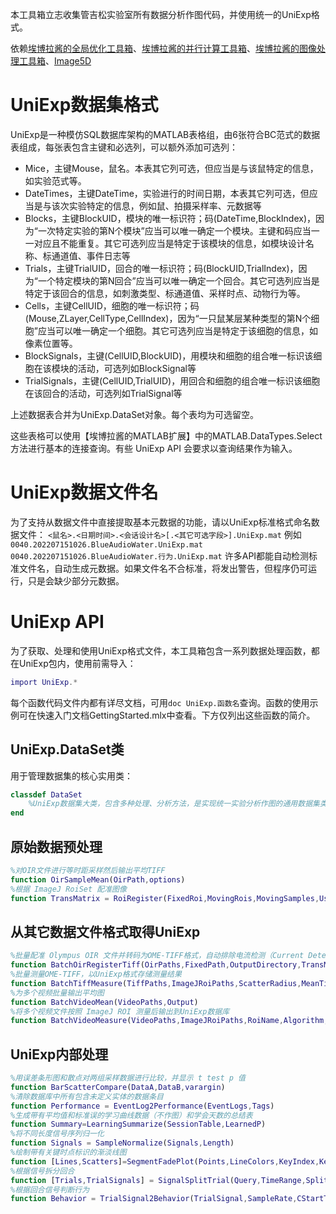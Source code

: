 本工具箱立志收集管吉松实验室所有数据分析作图代码，并使用统一的UniExp格式。

依赖[埃博拉酱的全局优化工具箱](https://ww2.mathworks.cn/matlabcentral/fileexchange/101368-plot-color-allocate-optimization)、[埃博拉酱的并行计算工具箱](https://ww2.mathworks.cn/matlabcentral/fileexchange/99194-parallel-computing)、[埃博拉酱的图像处理工具箱](https://ww2.mathworks.cn/matlabcentral/fileexchange/117015-image-processing-toolbox)、[Image5D](https://ww2.mathworks.cn/matlabcentral/fileexchange/114435-image5d-oir-tiff)

# UniExp数据集格式 
UniExp是一种模仿SQL数据库架构的MATLAB表格组，由6张符合BC范式的数据表组成，每张表包含主键和必选列，可以额外添加可选列：
- Mice，主键Mouse，鼠名。本表其它列可选，但应当是与该鼠特定的信息，如实验范式等。
- DateTimes，主键DateTime，实验进行的时间日期，本表其它列可选，但应当是与该次实验特定的信息，例如鼠、拍摄采样率、元数据等
- Blocks，主键BlockUID，模块的唯一标识符；码(DateTime,BlockIndex)，因为“一次特定实验的第N个模块”应当可以唯一确定一个模块。主键和码应当一一对应且不能重复。其它可选列应当是特定于该模块的信息，如模块设计名称、标通道值、事件日志等
- Trials，主键TrialUID，回合的唯一标识符；码(BlockUID,TrialIndex)，因为“一个特定模块的第N回合”应当可以唯一确定一个回合。其它可选列应当是特定于该回合的信息，如刺激类型、标通道值、采样时点、动物行为等。
- Cells，主键CellUID，细胞的唯一标识符；码(Mouse,ZLayer,CellType,CellIndex)，因为“一只鼠某层某种类型的第N个细胞”应当可以唯一确定一个细胞。其它可选列应当是特定于该细胞的信息，如像素位置等。
- BlockSignals，主键(CellUID,BlockUID)，用模块和细胞的组合唯一标识该细胞在该模块的活动，可选列如BlockSignal等
- TrialSignals，主键(CellUID,TrialUID)，用回合和细胞的组合唯一标识该细胞在该回合的活动，可选列如TrialSignal等

上述数据表合并为UniExp.DataSet对象。每个表均为可选留空。

这些表格可以使用【埃博拉酱的MATLAB扩展】中的MATLAB.DataTypes.Select方法进行基本的连接查询。有些 UniExp API 会要求以查询结果作为输入。
# UniExp数据文件名
为了支持从数据文件中直接提取基本元数据的功能，请以UniExp标准格式命名数据文件：
`<鼠名>.<日期时间>.<会话设计名>[.<其它可选字段>].UniExp.mat`
例如
`0040.202207151026.BlueAudioWater.UniExp.mat`
`0040.202207151026.BlueAudioWater.行为.UniExp.mat`
许多API都能自动检测标准文件名，自动生成元数据。如果文件名不合标准，将发出警告，但程序仍可运行，只是会缺少部分元数据。
# UniExp API
为了获取、处理和使用UniExp格式文件，本工具箱包含一系列数据处理函数，都在UniExp包内，使用前需导入：
```MATLAB
import UniExp.*
```
每个函数代码文件内都有详尽文档，可用`doc UniExp.函数名`查询。函数的使用示例可在快速入门文档GettingStarted.mlx中查看。下方仅列出这些函数的简介。
## UniExp.DataSet类
用于管理数据集的核心实用类：
```MATLAB
classdef DataSet
	%UniExp数据集大类，包含多种处理、分析方法，是实现统一实验分析作图的通用数据集类型。
end
```
## 原始数据预处理
```MATLAB
%对OIR文件进行等时距采样然后输出平均TIFF
function OirSampleMean(OirPath,options)
%根据 ImageJ RoiSet 配准图像
function TransMatrix = RoiRegister(FixedRoi,MovingRois,MovingSamples,UseAffine)
```
## 从其它数据文件格式取得UniExp
```MATLAB
%批量配准 Olympus OIR 文件并转码为OME-TIFF格式，自动排除电流检测（Current Detector, CD）通道
function BatchOirRegisterTiff(OirPaths,FixedPath,OutputDirectory,TransMatrix,options)
%批量测量OME-TIFF，以UniExp格式存储测量结果
function BatchTiffMeasure(TiffPaths,ImageJRoiPaths,ScatterRadius,MeanTiff,options)
%为多个视频批量输出平均图
function BatchVideoMean(VideoPaths,Output)
%将多个视频文件按照 ImageJ ROI 测量后输出到UniExp数据库
function BatchVideoMeasure(VideoPaths,ImageJRoiPaths,RoiName,Algorithm,options)
```
## UniExp内部处理
```MATLAB
%用误差条形图和散点对两组采样数据进行比较，并显示 t test p 值
function BarScatterCompare(DataA,DataB,varargin)
%清除数据库中所有包含未定义实体的数据条目
function Performance = EventLog2Performance(EventLogs,Tags)
%生成带有平均值和标准误的学习曲线数据（不作图）和学会天数的总结表
function Summary=LearningSummarize(SessionTable,LearnedP)
%将不同长度信号序列归一化
function Signals = SampleNormalize(Signals,Length)
%绘制带有关键时点标识的渐淡线图
function [Lines,Scatters]=SegmentFadePlot(Points,LineColors,KeyIndex,KeyMarkers,options)
%根据信号拆分回合
function [Trials,TrialSignals] = SignalSplitTrial(Query,TimeRange,SplitType,StdCutoff)
%根据回合信号判断行为
function Behavior = TrialSignal2Behavior(TrialSignal,SampleRate,CStartTime,CEndTime,UStartTime,SignalType,ReferenceType,options)
```